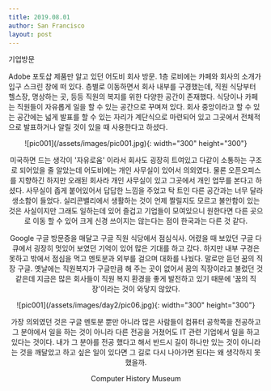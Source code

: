 ```yaml
---
title: 2019.08.01
author: San Francisco
layout: post
---
```


기업방문

Adobe
포토샵 제품만 알고 있던 어도비 회사 방문.
1층 로비에는 카페와 회사의 소개가 입구 스크린 창에 떠 있다. 층별로 이동하면서 회사 내부를 구경했는데, 직원 식당부터 헬스장, 명상하는 곳, 등등 직원의 복지를 위한 다양한 공간이 존재했다. 식당이나 카페는 직원들이 자유롭게 일을 할 수 있는 공간으로 꾸며져 있다. 회사 중앙이라고 할 수 있는 공간에는 넓게 발표를 할 수 있는 자리가 계단식으로 마련되어 있고 그곳에서 전체적으로 발표하거나 알릴 것이 있을 때 사용한다고 하셨다.

<center>![pic001](/assets/images/pic001.jpg){: width="300" height="300"}<center>

미국하면 드는 생각이 '자유로움' 이라서 회사도 굉장히 트여있고 다같이 소통하는 구조로 되어있을 줄 알았는데 어도비에는 개인 사무실이 있어서 의외였다. 물론 오픈오피스를 지향하긴 하지만 오래된 회사라 개인 사무실이 있고 그곳에서 개인 업무를 본다고 하셨다. 사무실이 좁게 붙어있어서 답답한 느낌을 주었고 탁 트인 다른 공간과는 너무 달라 생소함이 들었다.
실리콘밸리에서 생활하는 것이 언제 짤릴지도 모르고 불안함이 있는 것은 사실이지만 그래도 일하는데 있어 즐겁고 기업들이 모여있으니 원한다면 다른 곳으로 이동 할 수 있어 크게 신경 쓰이지는 않는다는 점이 한국과는 다른 것 같다.

Google
구글 방문증을 매달고 구글 직원 식당에서 점심식사. 
어렸을 때 보았던 구글 다큐에서 굉장히 멋있어 보였던 기억이 있어 많은 기대를 하고 갔다. 하지만 내부 구경은 못하고 밖에서 점심을 먹고 멘토분과 외부를 걸으며 대화를 나눴다. 말로만 듣던 꿈의 직장 구글. 옛날에는 직원복지가 구글만큼 해 주는 곳이 없어서 꿈의 직장이라고 불렀던 것 같은데 지금은 많은 회사들이 직원 복지 환경을 좋게 발전하고 있기 때문에 '꿈의 직장'이라는 것이 와닿지 않았다.

<center>![pic001](/assets/images/day2/pic06.jpg){: width="300" height="300"}<center>

가장 의외였던 것은 구글 멘토분 뿐만 아니라 많은 사람들이 컴퓨터 공학쪽을 전공하고 그 분야에서 일을 하는 것이 아니라 다른 전공을 거쳤어도 IT 관련 기업에서 일을 하고 있다는 것이다. 내가 그 분야를 전공 했다고 해서 반드시 길이 하나만 있는 것이 아니라는 것을 깨달았고 하고 싶은 일이 있다면 그 길로 다시 나아가면 된다는 왜 생각하지 못했을까. 



Computer History Museum

